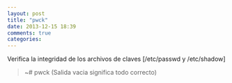 ```yaml
---
layout: post
title: "pwck"
date: 2013-12-15 18:39
comments: true
categories: 
---
```

Verifica la integridad de los archivos de claves [/etc/passwd y /etc/shadow]

>~# pwck (Salida vacia significa todo correcto)

